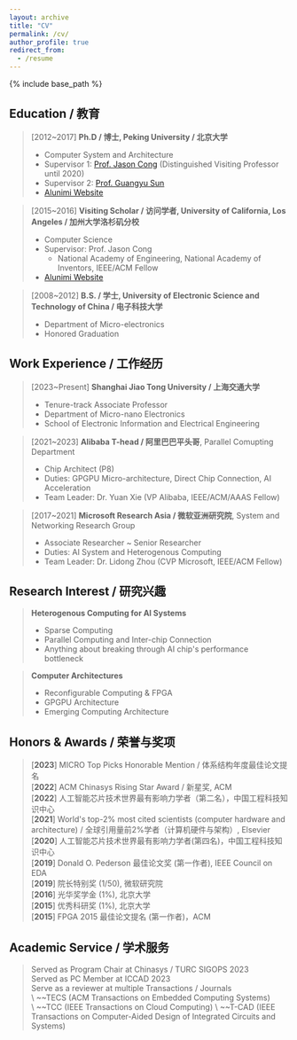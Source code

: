 ```yaml
---
layout: archive
title: "CV"
permalink: /cv/
author_profile: true
redirect_from:
  - /resume
---
```


{% include base_path %}

## Education / 教育

>[2012~2017] **Ph.D / 博士, Peking University / 北京大学**
>  * Computer System and Architecture
>  * Supervisor 1: [Prof. Jason Cong](https://vast.cs.ucla.edu/people/faculty/jason-cong) (Distinguished Visiting Professor until 2020)
>  * Supervisor 2: [Prof. Guangyu Sun](https://ic.pku.edu.cn/szdw/zzjs/sjzdhyjsxtx1/sgy/index.htm)
>  * [Alunimi Website](https://ceca.pku.edu.cn/people/alumni_postgrad/class2017g/1206149.htm)

>[2015~2016] **Visiting Scholar / 访问学者, University of California, Los Angeles / 加州大学洛杉矶分校**
>  * Computer Science
>  * Supervisor: Prof. Jason Cong
>    * National Academy of Engineering, National Academy of Inventors, IEEE/ACM Fellow
>  * [Alunimi Website](https://vast.cs.ucla.edu/people/alumni/chen-zhang)

>[2008~2012] **B.S. / 学士, University of Electronic Science and Technology of China / 电子科技大学**
>  * Department of Micro-electronics
>  * Honored Graduation

## Work Experience / 工作经历

>[2023~Present] **Shanghai Jiao Tong University / 上海交通大学**
>  * Tenure-track Associate Professor
>  * Department of Micro-nano Electronics
>  * School of Electronic Information and Electrical Engineering

>[2021~2023] **Alibaba T-head / 阿里巴巴平头哥**, Parallel Comupting Department
>  * Chip Architect (P8)
>  * Duties: GPGPU Micro-architecture, Direct Chip Connection, AI Acceleration
>  * Team Leader: Dr. Yuan Xie (VP Alibaba, IEEE/ACM/AAAS Fellow)

>[2017~2021] **Microsoft Research Asia / 微软亚洲研究院**, System and Networking Research Group
>  * Associate Researcher ~ Senior Researcher
>  * Duties: AI System and Heterogenous Computing
>  * Team Leader: Dr. Lidong Zhou (CVP Microsoft, IEEE/ACM Fellow)
  
## Research Interest / 研究兴趣

>**Heterogenous Computing for AI Systems**
>  * Sparse Computing
>  * Parallel Computing and Inter-chip Connection
>  * Anything about breaking through AI chip's performance bottleneck

>**Computer Architectures**
>  * Reconfigurable Computing & FPGA
>  * GPGPU Architecture
>  * Emerging Computing Architecture

<!-- 
Publications
======
  <ul>{% for post in site.publications %}
    {% include archive-single-cv.html %}
  {% endfor %}</ul>
  
Talks
======
  <ul>{% for post in site.talks %}
    {% include archive-single-talk-cv.html %}
  {% endfor %}</ul>
  
Teaching
======
  <ul>{% for post in site.teaching %}
    {% include archive-single-cv.html %}
  {% endfor %}</ul>

-->

## Honors & Awards / 荣誉与奖项

>  [**2023**] MICRO Top Picks Honorable Mention / 体系结构年度最佳论文提名  
>  [**2022**] ACM Chinasys Rising Star Award / 新星奖, ACM   
>  [**2022**] 人工智能芯片技术世界最有影响力学者（第二名），中国工程科技知识中心   
>  [**2021**] World's top-2\% most cited scientists (computer hardware and architecture) / 全球引用量前2%学者（计算机硬件与架构）, Elsevier  
>  [**2020**] 人工智能芯片技术世界最有影响力学者(第四名)，中国工程科技知识中心   
>  [**2019**] Donald O. Pederson 最佳论文奖 (第一作者), IEEE Council on EDA   
>  [**2019**] 院长特别奖 (1/50), 微软研究院   
>  [**2016**] 光华奖学金 (1%), 北京大学  
>  [**2015**] 优秀科研奖 (1%), 北京大学  
>  [**2015**] FPGA 2015 最佳论文提名 (第一作者)，ACM  

## Academic Service / 学术服务

>  Served as Program Chair at Chinasys / TURC SIGOPS 2023  
>  Served as PC Member at ICCAD 2023  
>  Serve as a reviewer at multiple Transactions / Journals  
>  \ ~~TECS (ACM Transactions on Embedded Computing Systems)   
>  \ ~~TCC (IEEE Transactions on Cloud Computing)
>  \ ~~T-CAD (IEEE Transactions on Computer-Aided Design of Integrated Circuits and Systems)

